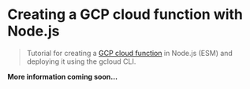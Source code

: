 # Creating a GCP cloud function with Node.js

> Tutorial for creating a [GCP cloud function](https://cloud.google.com/functions/docs/concepts/overview) in Node.js (ESM) and deploying it using the gcloud CLI.

**More information coming soon...**